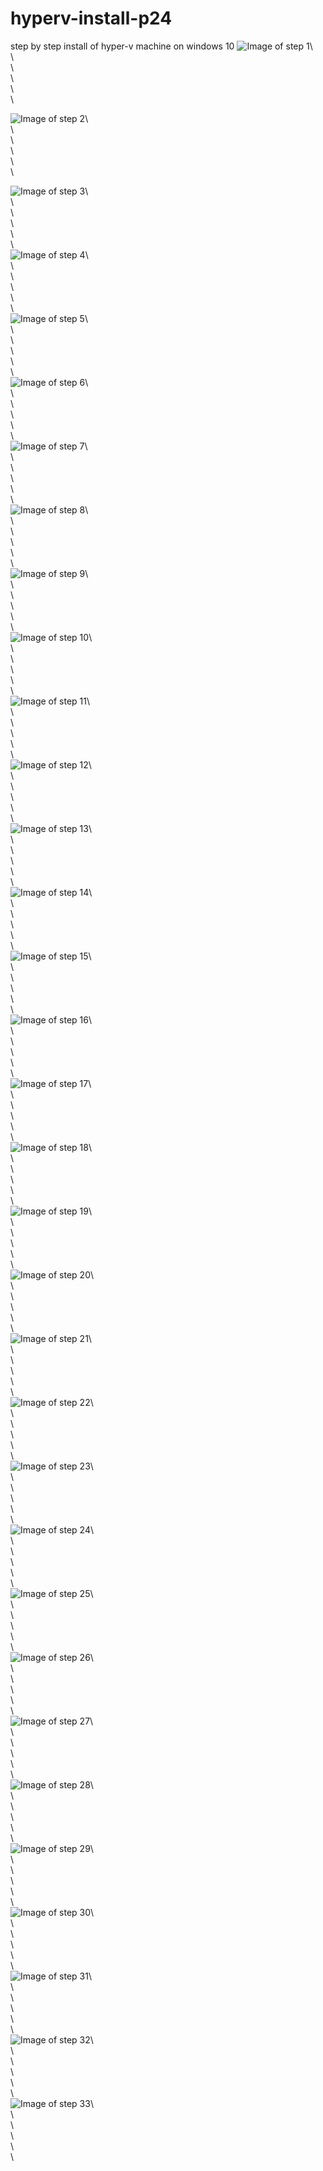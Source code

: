 # hyperv-install-p24
step by step install of hyper-v machine on windows 10
![Image of step 1](https://github.com/rayiik/hyperv-install-p24/blob/main/project/step1.png)\  
\  
\   
\  
\  
\   


![Image of step 2](https://github.com/rayiik/hyperv-install-p24/blob/main/project/step2.png)\  
\  
\   
\  
\  
\   

![Image of step 3](https://github.com/rayiik/hyperv-install-p24/blob/main/project/step3.png)\  
\  
\   
\  
\  
\   
![Image of step 4](https://github.com/rayiik/hyperv-install-p24/blob/main/project/step4.png)\  
\  
\   
\  
\  
\   
![Image of step 5](https://github.com/rayiik/hyperv-install-p24/blob/main/project/step5.png)\  
\  
\   
\  
\  
\   
![Image of step 6](https://github.com/rayiik/hyperv-install-p24/blob/main/project/step6.png)\  
\  
\   
\  
\  
\   
![Image of step 7](https://github.com/rayiik/hyperv-install-p24/blob/main/project/step7.png)\  
\  
\   
\  
\  
\   
![Image of step 8](https://github.com/rayiik/hyperv-install-p24/blob/main/project/step8.png)\  
\  
\   
\  
\  
\   
![Image of step 9](https://github.com/rayiik/hyperv-install-p24/blob/main/project/step9.png)\  
\  
\   
\  
\  
\   
![Image of step 10](https://github.com/rayiik/hyperv-install-p24/blob/main/project/step10.png)\  
\  
\   
\  
\  
\   
![Image of step 11](https://github.com/rayiik/hyperv-install-p24/blob/main/project/step11.png)\  
\  
\   
\  
\  
\   
![Image of step 12](https://github.com/rayiik/hyperv-install-p24/blob/main/project/step12.png)\  
\  
\   
\  
\  
\   
![Image of step 13](https://github.com/rayiik/hyperv-install-p24/blob/main/project/step13.png)\  
\  
\   
\  
\  
\   
![Image of step 14](https://github.com/rayiik/hyperv-install-p24/blob/main/project/step14.png)\  
\  
\   
\  
\  
\   
![Image of step 15](https://github.com/rayiik/hyperv-install-p24/blob/main/project/step15.png)\  
\  
\   
\  
\  
\   
![Image of step 16](https://github.com/rayiik/hyperv-install-p24/blob/main/project/step16.png)\  
\  
\   
\  
\  
\   
![Image of step 17](https://github.com/rayiik/hyperv-install-p24/blob/main/project/step17.png)\  
\  
\   
\  
\  
\   
![Image of step 18](https://github.com/rayiik/hyperv-install-p24/blob/main/project/step18.png)\  
\  
\   
\  
\  
\   
![Image of step 19](https://github.com/rayiik/hyperv-install-p24/blob/main/project/step19.png)\  
\  
\   
\  
\  
\   
![Image of step 20](https://github.com/rayiik/hyperv-install-p24/blob/main/project/step20.png)\  
\  
\   
\  
\  
\   
![Image of step 21](https://github.com/rayiik/hyperv-install-p24/blob/main/project/step21.png)\  
\  
\   
\  
\  
\   
![Image of step 22](https://github.com/rayiik/hyperv-install-p24/blob/main/project/step22.png)\  
\  
\   
\  
\  
\   
![Image of step 23](https://github.com/rayiik/hyperv-install-p24/blob/main/project/step23.png)\  
\  
\   
\  
\  
\   
![Image of step 24](https://github.com/rayiik/hyperv-install-p24/blob/main/project/step24.png)\  
\  
\   
\  
\  
\   
![Image of step 25](https://github.com/rayiik/hyperv-install-p24/blob/main/project/step25.png)\  
\  
\   
\  
\  
\   
![Image of step 26](https://github.com/rayiik/hyperv-install-p24/blob/main/project/step26.png)\  
\  
\   
\  
\  
\   
![Image of step 27](https://github.com/rayiik/hyperv-install-p24/blob/main/project/step27.png)\  
\  
\   
\  
\  
\   
![Image of step 28](https://github.com/rayiik/hyperv-install-p24/blob/main/project/step28.png)\  
\  
\   
\  
\  
\   
![Image of step 29](https://github.com/rayiik/hyperv-install-p24/blob/main/project/step20.png)\  
\  
\   
\  
\  
\   
![Image of step 30](https://github.com/rayiik/hyperv-install-p24/blob/main/project/step30.png)\  
\  
\   
\  
\  
\   
![Image of step 31](https://github.com/rayiik/hyperv-install-p24/blob/main/project/step31.png)\  
\  
\   
\  
\  
\   
![Image of step 32](https://github.com/rayiik/hyperv-install-p24/blob/main/project/step32.png)\  
\  
\   
\  
\  
\   
![Image of step 33](https://github.com/rayiik/hyperv-install-p24/blob/main/project/step33.png)\  
\  
\   
\  
\  
\   
